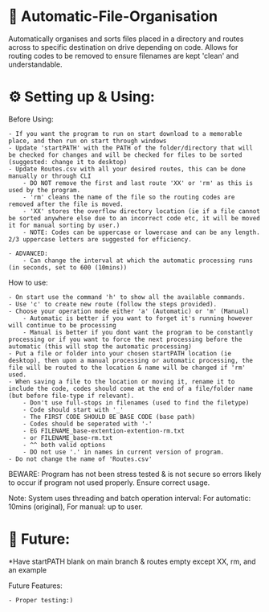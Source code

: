 # 📁 Automatic-File-Organisation
Automatically organises and sorts files placed in a directory and routes across to specific destination on drive depending on code. Allows for routing codes to be removed to ensure filenames are kept 'clean' and understandable.

# ⚙️ Setting up & Using:

Before Using:

    - If you want the program to run on start download to a memorable place, and then run on start through windows
    - Update 'startPATH' with the PATH of the folder/directory that will be checked for changes and will be checked for files to be sorted (suggested: change it to desktop)
    - Update Routes.csv with all your desired routes, this can be done manually or through CLI
        - DO NOT remove the first and last route 'XX' or 'rm' as this is used by the program.
        - 'rm' cleans the name of the file so the routing codes are removed after the file is moved.
        - 'XX' stores the overflow directory location (ie if a file cannot be sorted anywhere else due to an incorrect code etc, it will be moved it for manual sorting by user.)
        - NOTE: Codes can be uppercase or lowercase and can be any length. 2/3 uppercase letters are suggested for efficiency.

    - ADVANCED:
        - Can change the interval at which the automatic processing runs (in seconds, set to 600 (10mins))

How to use:

    - On start use the command 'h' to show all the available commands.
    - Use 'c' to create new route (follow the steps provided).
    - Choose your operation mode either 'a' (Automatic) or 'm' (Manual)
        - Automatic is better if you want to forget it's running however will continue to be processing
        - Manual is better if you dont want the program to be constantly processing or if you want to force the next processing before the automatic (this will stop the automatic processing)
    - Put a file or folder into your chosen startPATH location (ie desktop), then upon a manual processing or automatic processing, the file will be routed to the location & name will be changed if 'rm' used.
    - When saving a file to the location or moving it, rename it to include the code, codes should come at the end of a file/folder name (but before file-type if relevant).
        - Don't use full-stops in filenames (used to find the filetype)
        - Code should start with '_' 
        - The FIRST CODE SHOULD BE BASE CODE (base path)
        - Codes should be seperated with '-'
        - EG FILENAME_base-extention-extention-rm.txt
        - or FILENAME_base-rm.txt 
        - ^^ both valid options
        - DO not use '.' in names in current version of program.
    - Do not change the name of 'Routes.csv'

BEWARE: Program has not been stress tested & is not secure so errors likely to occur if program not used properly. Ensure correct usage.

Note: System uses threading and batch operation interval: For automatic: 10mins (original), For manual: up to user.

# 🔮 Future:

*Have startPATH blank on main branch & routes empty except XX, rm, and an example

Future Features:

    - Proper testing:) 
